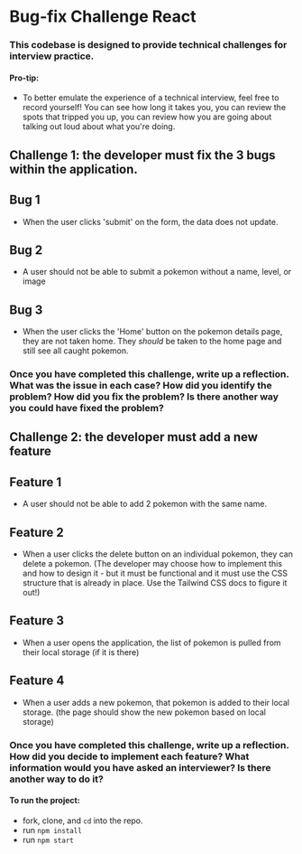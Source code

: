 # Bug-fix Challenge React

### This codebase is designed to provide technical challenges for interview practice. 

#### Pro-tip:
- To better emulate the experience of a technical interview, feel free to record yourself! You can see how long it takes you, you can review the spots that tripped you up, you can review how you are going about talking out loud about what you're doing. 

## Challenge 1: the developer must fix the 3 bugs within the application. 

## Bug 1
- When the user clicks 'submit' on the form, the data does not update. 

## Bug 2
- A user should not be able to submit a pokemon without a name, level, or image

## Bug 3
- When the user clicks the 'Home' button on the pokemon details page, they are not taken home. They _should_ be taken to the home page and still see all caught pokemon.

### Once you have completed this challenge, write up a reflection. What was the issue in each case? How did you identify the problem? How did you fix the problem? Is there another way you could have fixed the problem? 

## Challenge 2: the developer must add a new feature

## Feature 1
- A user should not be able to add 2 pokemon with the same name. 

## Feature 2
- When a user clicks the delete button on an individual pokemon, they can delete a pokemon. (The developer may choose how to implement this and how to design it - but it must be functional and it must use the CSS structure that is already in place. Use the Tailwind CSS docs to figure it out!)

## Feature 3
- When a user opens the application, the list of pokemon is pulled from their local storage (if it is there)

## Feature 4
- When a user adds a new pokemon, that pokemon is added to their local storage. (the page should show the new pokemon based on local storage)

### Once you have completed this challenge, write up a reflection. How did you decide to implement each feature? What information would you have asked an interviewer? Is there another way to do it? 

#### To run the project: 

- fork, clone, and `cd` into the repo.
- run `npm install`
- run `npm start`